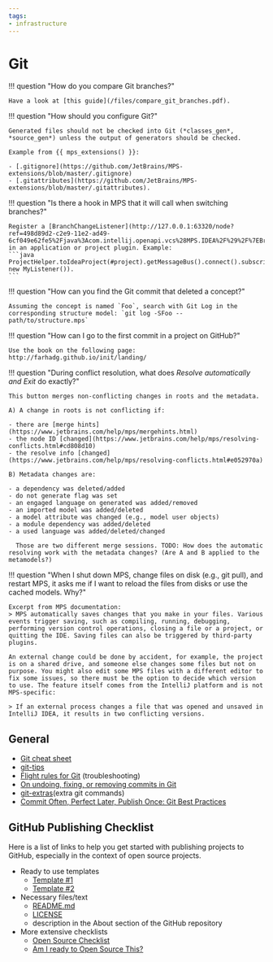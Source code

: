 ```yaml
---
tags:
- infrastructure
---
```


# Git

!!! question "How do you compare Git branches?"

    Have a look at [this guide](/files/compare_git_branches.pdf).

!!! question "How should you configure Git?"
    
    Generated files should not be checked into Git (*classes_gen*, *source_gen*) unless the output of generators should be checked.
    
    Example from {{ mps_extensions() }}:

    - [.gitignore](https://github.com/JetBrains/MPS-extensions/blob/master/.gitignore)
    - [.gitattributes](https://github.com/JetBrains/MPS-extensions/blob/master/.gitattributes).

!!! question "Is there a hook in MPS that it will call when switching branches?"

    Register a [BranchChangeListener](http://127.0.0.1:63320/node?ref=498d89d2-c2e9-11e2-ad49-6cf049e62fe5%2Fjava%3Acom.intellij.openapi.vcs%28MPS.IDEA%2F%29%2F%7EBranchChangeListener) in an application or project plugin. Example: 
    ```java
    ProjectHelper.toIdeaProject(#project).getMessageBus().connect().subscribe(BranchChangeListener.VCS_BRANCH_CHANGED, new MyListener()).
    ```

!!! question "How can you find the Git commit that deleted a concept?"

    Assuming the concept is named `Foo`, search with Git Log in the corresponding structure model: `git log -SFoo -- path/to/structure.mps`

!!! question "How can I go to the first commit in a project on GitHub?"

    Use the book on the following page: http://farhadg.github.io/init/landing/

!!! question "During conflict resolution, what does *Resolve automatically and Exit* do exactly?"

    This button merges non-conflicting changes in roots and the metadata.
    
    A) A change in roots is not conflicting if:

    - there are [merge hints](https://www.jetbrains.com/help/mps/mergehints.html)
    - the node ID [changed](https://www.jetbrains.com/help/mps/resolving-conflicts.html#cd808d10)
    - the resolve info [changed](https://www.jetbrains.com/help/mps/resolving-conflicts.html#e052970a)

    B) Metadata changes are:

    - a dependency was deleted/added
    - do not generate flag was set
    - an engaged language on generated was added/removed
    - an imported model was added/deleted
    - a model attribute was changed (e.g., model user objects)
    - a module dependency was added/deleted
    - a used language was added/deleted/changed

      Those are two different merge sessions. TODO: How does the automatic resolving work with the metadata changes? (Are A and B applied to the metamodels?)

!!! question "When I shut down MPS, change files on disk (e.g., git pull), and restart MPS, it asks me if I want to reload the files from disks or use the cached models. Why?"

    Excerpt from MPS documentation:
    > MPS automatically saves changes that you make in your files. Various events trigger saving, such as compiling, running, debugging, performing version control operations, closing a file or a project, or quitting the IDE. Saving files can also be triggered by third-party plugins.
    
    An external change could be done by accident, for example, the project is on a shared drive, and someone else changes some files but not on purpose. You might also edit some MPS files with a different editor to fix some issues, so there must be the option to decide which version to use. The feature itself comes from the IntelliJ platform and is not MPS-specific:
    
    > If an external process changes a file that was opened and unsaved in IntelliJ IDEA, it results in two conflicting versions.


## General

- [Git cheat sheet](https://github.com/arslanbilal/git-cheat-sheet)
- [git-tips](https://github.com/git-tips/tips)
- [Flight rules for Git](https://github.com/k88hudson/git-flight-rules) (troubleshooting)
- [On undoing, fixing, or removing commits in Git](https://sethrobertson.github.io/GitFixUm/fixup.html)
- [git-extras](https://github.com/tj/git-extras)(extra git commands)
- [Commit Often, Perfect Later, Publish Once: Git Best Practices](https://sethrobertson.github.io/GitBestPractices/)

## GitHub Publishing Checklist

Here is a list of links to help you get started with publishing projects to GitHub, especially in the context of
open source projects.

- Ready to use templates
    - [Template #1](https://github.com/cfpb/open-source-project-template)
    - [Template #2](https://github.com/giantswarm/example-opensource-repo)
- Necessary files/text
    - [README.md](https://docs.github.com/en/repositories/managing-your-repositorys-settings-and-features/customizing-your-repository/about-readmes)
    - [LICENSE](https://docs.github.com/en/repositories/managing-your-repositorys-settings-and-features/customizing-your-repository/licensing-a-repository)
    - description in the About section of the GitHub repository
- More extensive checklists
    - [Open Source Checklist](https://github.com/cfpb/open-source-project-template/blob/main/opensource-checklist.md)
    - [Am I ready to Open Source This?](https://gist.github.com/PurpleBooth/6f1ba788bf70fb501439)
